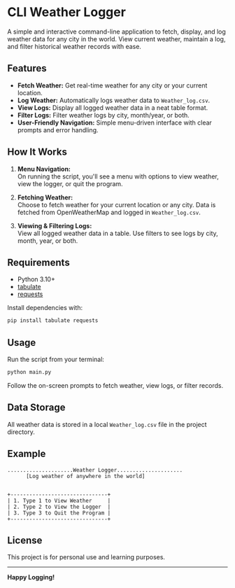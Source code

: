 # CLI Weather Logger

A simple and interactive command-line application to fetch, display, and log weather data for any city in the world. View current weather, maintain a log, and filter historical weather records with ease.

## Features

- **Fetch Weather:** Get real-time weather for any city or your current location.
- **Log Weather:** Automatically logs weather data to `Weather_log.csv`.
- **View Logs:** Display all logged weather data in a neat table format.
- **Filter Logs:** Filter weather logs by city, month/year, or both.
- **User-Friendly Navigation:** Simple menu-driven interface with clear prompts and error handling.

## How It Works

1. **Menu Navigation:**  
   On running the script, you'll see a menu with options to view weather, view the logger, or quit the program.

2. **Fetching Weather:**  
   Choose to fetch weather for your current location or any city. Data is fetched from OpenWeatherMap and logged in `Weather_log.csv`.

3. **Viewing & Filtering Logs:**  
   View all logged weather data in a table. Use filters to see logs by city, month, year, or both.

## Requirements

- Python 3.10+
- [tabulate](https://pypi.org/project/tabulate/)
- [requests](https://pypi.org/project/requests/)

Install dependencies with:
```bash
pip install tabulate requests
```

## Usage

Run the script from your terminal:
```bash
python main.py
```

Follow the on-screen prompts to fetch weather, view logs, or filter records.

## Data Storage

All weather data is stored in a local `Weather_log.csv` file in the project directory.

## Example

```
.....................Weather Logger.....................
      [Log weather of anywhere in the world]


+-------------------------------+
| 1. Type 1 to View Weather     |
| 2. Type 2 to View the Logger  |
| 3. Type 3 to Quit the Program |
+-------------------------------+
```

## License

This project is for personal use and learning purposes.

---

**Happy Logging!**